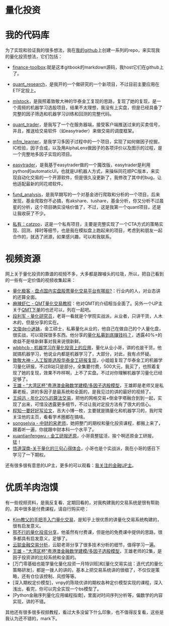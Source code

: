 # 量化投资

# 我的代码库

为了实现和验证我的很多想法，我在[我的github](https://github.com/piginzoo)上创建一系列的repo，来实现我的量化投资想法，它们包括：

- [finance-toolbox](https://github.com/piginzoo/finance-toolbox):就是这本gitbook的markdown源码，我host它们在github上了。
- [quant_research](https://github.com/piginzoo/quant_research)，是我开的一个做研究的一个新项目，不过目前主要应用在ETF定投上。
- [mlstock](https://github.com/piginzoo/mlstock)，是我照着致敬大神的华泰金工复现的思路，复现了她的复现，是一个周频的机器学习选股项目，结果不太理想，我没有上实盘，但是已经具备了完整的因子筛选和机器学习训练和回测的完整代码。
- [quant_trader](https://github.com/piginzoo/quant_trader)，是我写了一个在服务器端，接受客户端推送过来的买卖信号，并且，推送给交易软件（如easytrader）来做交易的调度框架。
- [mfm_learner](https://github.com/piginzoo/mfm_learner)，是我学习多因子过程中的一个项目，实现了如何做因子挖掘，IC检验，因子合成，以及用AlphaLens做因子的各项评价以及图示的过程，是一个完整地多因子实现的项目。
- [easytrader](https://github.com/piginzoo/easytrader)，是我基于easytrader做的一个魔改版，easytrader是利用python的automaticUI，也就是UI机器人方式，来操纵同花顺PC版本，来实现自动化交易的一个开源软件，但是很久没更新了，我修改了其中的bug，让他适配最新的同花顺软件。
- [fund_analysis](https://github.com/piginzoo/fund_analysis)，是我早期写的一个对基金进行爬取和分析的一个项目，后来发现，基金爬取你不必搞，有akshare、tushare，基金分析，你又分析不过晨星的分析，这个项目确实没啥价值了，不过，这是我第一个quant项目，还是让我收获了不少。

- [私有：catzoo](https://github.com/piginzoo/ctazoo)，这是一个私有项目，主要是完整实现了一个CTA方式的策略实现、回测、择时等细节，也是我在模拟盘上跑起来的项目，考虑到和朋友一起合作的，就选了闭源，如果感兴趣，可以和我联系。

# 视频资源

网上关于量化投资的靠谱的视频不多，大多都是蹭噱头的垃圾，所以，把自己看到的一些有一定价值的视频收集起来：

- [量化极客 - 盘点国内实盘股票量化交易平台有哪些?](https://www.bilibili.com/video/BV1mg411Q7r3)：行业内的人，对业态讲的还算全面。
- [麻辣虾仁 - QMT量化交易教程](https://www.bilibili.com/video/BV1244y1p7Bp/)：他对QMT的介绍相当全面了。另外一个UP主关于[QMT下单](https://www.bilibili.com/video/BV1tL411g7Ys/)的也还可以，列在一起吧。
- [段利军 - 量化研究员](https://space.bilibili.com/601779814)，老哥一看就是个学院实战派，从业者，只讲干货，人木木的，但是分享的实在。
- [文俊de小迷妹](https://space.bilibili.com/341646539)，金工硕士，私募量化从业的，他自己在做自己的个人量化盘，很实战，可以窥探很多东西。他分享的[量化私募到底赚钱吗？](https://www.bilibili.com/video/BV113411f71j/)，透露40%+的收益不是啥新鲜事对我来说很新鲜。
- [wbbhcb - 机器学习在量化投资上的应用](https://www.bilibili.com/video/BV13S4y1a7kN/)，量化从业小哥，讲的也是干货，他就搞机器学习，他说业内都是机器学习了，大部分，对此，我有点怀疑。
- [致敬大神 - 人工智能选股华泰金工研报复现](https://www.bilibili.com/video/BV1564y1b7PR)，小姐姐复现了华泰金工的机器学习量化研报，不过B站只是部分，全集要付费，500大元，我买了，也照着复现了她的复现，效果不咋样啊，上不了实盘。不过对你理解机器学习量化已经足够了。
- [王雄 - “大湾区杯”粤港澳金融数学建模/多因子选股模型](https://www.bilibili.com/video/BV1rh411J7a3/)，王雄即是老师又是私募老板，讲的多因子是最系统和全面的，是我见过的讲的最好的视频了。
- [王纯迅 - 年化20%的算法交易](https://www.bilibili.com/video/BV1d5411P7Lt)，把他的网格交易+倒金字塔融合到到一起，实现了出来，可惜没透露更多细节，不过让我对定投方法有了很大的信心。
- [程知一要好好写论文](https://space.bilibili.com/346412402)，吉大小博一枚，主要就是搞量化和机器学习的，我时常关注他的主页，看看学术圈都在搞啥。
- [songselvia - 中财的宋老师](https://space.bilibili.com/46500199/)，她把整门的期权和量化投资课程，都搬上来了，跟着听一遍，你就跟中财本科一个水平了。
- [xuantianfengwu - 金工研报还原](https://www.bilibili.com/video/BV1RR4y157Qy)，小哥竟整猛活，挨个啊还原金工研报，猛！
- [悟道深南-关于量化的三句心得体会](https://www.bilibili.com/video/BV1uh411b7JA)，小哥也是个实战派，我在小哥的感召下学习了一下期权。

还有很多很有意思的UP主，更多的可以观看：[我关注的金融UP主](https://space.bilibili.com/12113825/fans/follow?tagid=368297)。

# 优质羊肉泡馍

有一些视频资料，是我反复看、定期回看的，对我构建我的交易系统是很有帮助的，其中很多是付费课程，请自行购买吧：
- [Kim教父的手把手入门量化交易](https://www.zhihu.com/xen/market/personal-works/mygodfather?zh_hide_tab_bar=true)，是知乎上很优质的讲量化交易系统构建的，很有启发意义。
- [邢不行的量化投资分享](https://www.youtube.com/@user-vp1nd2xd3q)，他虽然有付费课，但是他的免费课中提供的思路，很多都具有启发意义，足够了。
- [云聪金融交易分析](https://www.youtube.com/@yuncongtrade)，云聪老哥分享了很多技术分析的细节，值得学习一遍。
- [王雄 - “大湾区杯”粤港澳金融数学建模/多因子选股模型](https://www.bilibili.com/video/BV1rh411J7a3/)，王雄老师的2集，是因子投资讲的比较系统和全面的。
- [万门零基础也能学量化量化投资一月特训班]和[量化交易实战：迭代式的量化策略研发]，都是一拨人的讲的，基本上把交易系统讲的很细了，不仅仅是策略，还有仓位该控制、风控等等。
- [深入期权定价模型]，vnpy的陈晓优讲的期权各种定价模型实现的课程，深入浅出，看完，你可以完全实现一个bs模型了。
- [Python金融序列量化应用编程指南]，里面对时间序列分析等，偏数学的内容实现，讲的不错。

其他还有很多很多视频教程，看过大多没留下什么印象，也不值得反复看，这些是我认为还不错的，mark下。

